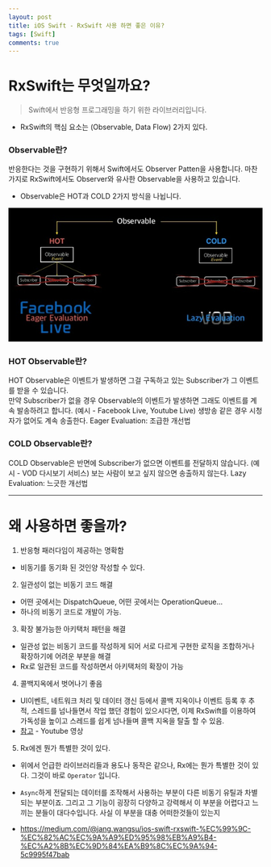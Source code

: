 ```yaml
---
layout: post
title: iOS Swift - RxSwift 사용 하면 좋은 이유?
tags: [Swift]
comments: true
---
```




# RxSwift는 무엇일까요?

> Swift에서 반응형 프로그래밍을 하기 위한 라이브러리입니다.

- RxSwift의 핵심 요소는 (Observable, Data Flow) 2가지 있다.


### Observable란?

반응한다는 것을 구현하기 위해서 Swift에서도 Observer Patten을 사용합니다. 마찬가지로 RxSwift에서도 Observer와 유사한 Observable을 사용하고 있습니다.
- Observable은 HOT과 COLD 2가지 방식을 나뉩니다.

![img5](../img/Observable.jpg)


### HOT Observable란?

HOT Observable은 이벤트가 발생하면 그걸 구독하고 있는 Subscriber가 그 이벤트를 받을 수 있습니다.<br>
만약 Subscriber가 없을 경우 Observable의 이벤트가 발생하면 그래도 이벤트를 계속 발송하려고 합니다.
(예시 - Facebook Live, Youtube Live) 생방송 같은 경우 시청자가 없어도 계속 송출한다.
Eager Evaluation: 조급한 개선법

### COLD Observable란?

COLD Observable은 반면에 Subscriber가 없으면 이벤트를 전달하지 않습니다.
(예시 - VOD 다시보기 서비스) 보는 사람이 보고 싶지 않으면 송출하지 않는다.
Lazy Evaluation: 느긋한 개선법


---

# 왜 사용하면 좋을까?

1. 반응형 패러다임이 제공하는 명확함
 - 비동기를 동기화 된 것인양 작성할 수 있다.

2. 일관성이 없는 비동기 코드 해결
 - 어떤 곳에서는 DispatchQueue, 어떤 곳에서는 OperationQueue...
 - 하나의 비동기 코드로 개발이 가능.

3. 확장 불가능한 아키택처 패턴을 해결
 - 일관성 없는 비동기 코드를 작성하게 되어 서로 다르게 구현한 로직을 조합하거나 확장하기에 어려운 부분을 해결
 - Rx로 일관된 코드를 작성하면서 아키택처의 확장이 가능


4. 콜백지옥에서 벗어나기 좋음
 - UI이벤트, 네트워크 처리 및 데이터 갱신 등에서 콜백 지옥이나 이벤트 등록 후 추적, 스레드를 넘나들면서 작업 했던 경험이 있으시다면, 이제 RxSwift를 이용하여 가독성을 높이고 스레드를 쉽게 넘나들며 콜백 지옥을 탈출 할 수 있음.
 - [참고](https://www.youtube.com/watch?v=jCT-eUaD-d4) - Youtube 영상

5. Rx에겐 뭔가 특별한 것이 있다.
 - 위에서 언급한 라이브러리들과 용도나 동작은 같으나, Rx에는 뭔가 특별한 것이 있다. 그것이 바로 `Operator` 입니다.
 - `Async`하게 전달되는 데이터를 조작해서 사용하는 부분이 다른 비동기 유틸과 차별되는 부분이죠. 그리고 그 기능이 굉장히 다양하고 강력해서 이 부분을 어렵다고 느끼는 분들이 대다수입니다. 사실 이 부분을 대충 어떠한것들이 있는지 

 - https://medium.com/@jang.wangsu/ios-swift-rxswift-%EC%99%9C-%EC%82%AC%EC%9A%A9%ED%95%98%EB%A9%B4-%EC%A2%8B%EC%9D%84%EA%B9%8C%EC%9A%94-5c9995f47bab